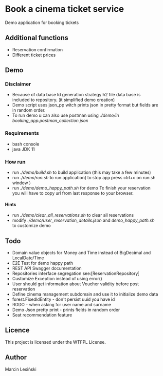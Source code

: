 # Book a cinema ticket service
Demo application for booking tickets

## Additional functions 
- Reservation confirmation 
- Different ticket prices 

## Demo

### Disclaimer
- Because of data base Id generation strategy h2 file data base is included to repository. (it simplified demo creation)
- Demo script uses json_pp witch prints json in pretty format but fields are in random order. 
- To run demo u can also use postman using *./demo/in booking_app.postman_collection.json*
	
### Requirements
- bash console
- java JDK 11 
	
### How run
- run *./demo/build.sh* to build application (this may take a few minutes)
- run *./demo/run.sh* to run application( to stop app press ctrl+c  on run.sh window )
- run *./demo/demo_happy_path.sh* for demo
To finish your reservation you will have to copy url from last response to your browser.
	
#### Hints
- run *./demo/clear_all_reservations.sh* to clear all reservations
- modify *./demo/user_reservation_details.json* and *demo_happy_path.sh* to customize demo
	
	
## Todo
- Domain value objects for Money and Time instead of BigDecimal and LocalDate/Time
- E2E Test for demo happy path
- REST API Swagger documentation
- Repositories interface segregation see:[ReservationRepository]
- Customize Exception instead of using error()
- User should get information about Voucher validity before post reservation       
- Define cinema management subdomain and use it to initialize demo data  
- forest.FixedIdEntity - don't persist uuid you have id   
- RODO - when asking for user name and surname
- Demo Json pretty print - prints fields in random order   
- Seat recommendation feature
	
## Licence
This project is licensed under the WTFPL License.
    
## Author
Marcin Lesiński
